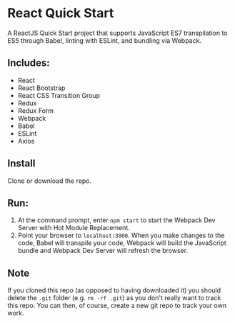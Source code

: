 # React Quick Start
A ReactJS Quick Start project that supports JavaScript ES7 transpilation to ES5 through Babel, linting with ESLint, and bundling via Webpack.

## Includes:
* React
* React Bootstrap
* React CSS Transition Group
* Redux
* Redux Form
* Webpack
* Babel
* ESLint
* Axios

## Install
Clone or download the repo.

## Run:
1. At the command prompt, enter `npm start` to start the Webpack Dev Server with Hot Module Replacement.
1. Point your browser to `localhost:3000`. When you make changes to the code, Babel will transpile your code, Webpack will build the JavaScript bundle and Webpack Dev Server will refresh the browser.

## Note
If you cloned this repo (as opposed to having downloaded it) you should delete the `.git` folder (e.g. `rm -rf .git`) as you don't really want to track this repo. You can then, of course, create a new git repo to track your own work.